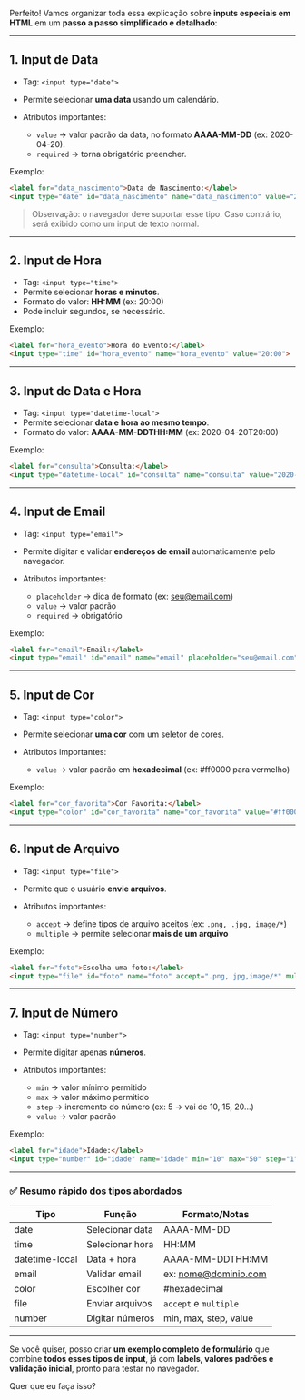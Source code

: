 Perfeito! Vamos organizar toda essa explicação sobre **inputs especiais em HTML** em um **passo a passo simplificado e detalhado**:

---

## **1. Input de Data**

* Tag: `<input type="date">`
* Permite selecionar **uma data** usando um calendário.
* Atributos importantes:

  * `value` → valor padrão da data, no formato **AAAA-MM-DD** (ex: 2020-04-20).
  * `required` → torna obrigatório preencher.

Exemplo:

```html
<label for="data_nascimento">Data de Nascimento:</label>
<input type="date" id="data_nascimento" name="data_nascimento" value="2020-04-20" required>
```

> Observação: o navegador deve suportar esse tipo. Caso contrário, será exibido como um input de texto normal.

---

## **2. Input de Hora**

* Tag: `<input type="time">`
* Permite selecionar **horas e minutos**.
* Formato do valor: **HH\:MM** (ex: 20:00)
* Pode incluir segundos, se necessário.

Exemplo:

```html
<label for="hora_evento">Hora do Evento:</label>
<input type="time" id="hora_evento" name="hora_evento" value="20:00">
```

---

## **3. Input de Data e Hora**

* Tag: `<input type="datetime-local">`
* Permite selecionar **data e hora ao mesmo tempo**.
* Formato do valor: **AAAA-MM-DDTHH\:MM** (ex: 2020-04-20T20:00)

Exemplo:

```html
<label for="consulta">Consulta:</label>
<input type="datetime-local" id="consulta" name="consulta" value="2020-04-20T20:00">
```

---

## **4. Input de Email**

* Tag: `<input type="email">`
* Permite digitar e validar **endereços de email** automaticamente pelo navegador.
* Atributos importantes:

  * `placeholder` → dica de formato (ex: [seu@email.com](mailto:seu@email.com))
  * `value` → valor padrão
  * `required` → obrigatório

Exemplo:

```html
<label for="email">Email:</label>
<input type="email" id="email" name="email" placeholder="seu@email.com" required>
```

---

## **5. Input de Cor**

* Tag: `<input type="color">`
* Permite selecionar **uma cor** com um seletor de cores.
* Atributos importantes:

  * `value` → valor padrão em **hexadecimal** (ex: #ff0000 para vermelho)

Exemplo:

```html
<label for="cor_favorita">Cor Favorita:</label>
<input type="color" id="cor_favorita" name="cor_favorita" value="#ff0000">
```

---

## **6. Input de Arquivo**

* Tag: `<input type="file">`
* Permite que o usuário **envie arquivos**.
* Atributos importantes:

  * `accept` → define tipos de arquivo aceitos (ex: `.png, .jpg, image/*`)
  * `multiple` → permite selecionar **mais de um arquivo**

Exemplo:

```html
<label for="foto">Escolha uma foto:</label>
<input type="file" id="foto" name="foto" accept=".png,.jpg,image/*" multiple>
```

---

## **7. Input de Número**

* Tag: `<input type="number">`
* Permite digitar apenas **números**.
* Atributos importantes:

  * `min` → valor mínimo permitido
  * `max` → valor máximo permitido
  * `step` → incremento do número (ex: 5 → vai de 10, 15, 20…)
  * `value` → valor padrão

Exemplo:

```html
<label for="idade">Idade:</label>
<input type="number" id="idade" name="idade" min="10" max="50" step="1" value="10">
```

---

### ✅ **Resumo rápido dos tipos abordados**

| Tipo           | Função          | Formato/Notas                                   |
| -------------- | --------------- | ----------------------------------------------- |
| date           | Selecionar data | AAAA-MM-DD                                      |
| time           | Selecionar hora | HH\:MM                                          |
| datetime-local | Data + hora     | AAAA-MM-DDTHH\:MM                               |
| email          | Validar email   | ex: [nome@dominio.com](mailto:nome@dominio.com) |
| color          | Escolher cor    | #hexadecimal                                    |
| file           | Enviar arquivos | `accept` e `multiple`                           |
| number         | Digitar números | min, max, step, value                           |

---

Se você quiser, posso criar **um exemplo completo de formulário** que combine **todos esses tipos de input**, já com **labels, valores padrões e validação inicial**, pronto para testar no navegador.

Quer que eu faça isso?
